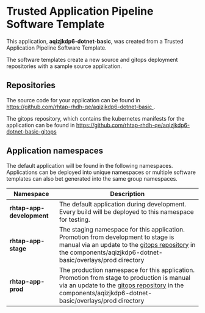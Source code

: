 # Trusted Application Pipeline Software Template

This application, **aqizjkdp6-dotnet-basic**, was created from a Trusted Application Pipeline Software Template.

The software templates create a new source and gitops deployment repositories with a sample source application. 

## Repositories

The source code for your application can be found in [https://github.com/rhtap-rhdh-qe/aqizjkdp6-dotnet-basic ](https://github.com/rhtap-rhdh-qe/aqizjkdp6-dotnet-basic ).
 
The gitops repository, which contains the kubernetes manifests for the application can be found in 
[https://github.com/rhtap-rhdh-qe/aqizjkdp6-dotnet-basic-gitops ](https://github.com/rhtap-rhdh-qe/aqizjkdp6-dotnet-basic-gitops ) 

## Application namespaces 

The default application will be found in the following namespaces. Applications can be deployed into unique namespaces or multiple software templates can also bet generated into the same group namespaces.  

|  Namespace   |  Description   |  
| -------- | -------- |   
| **rhtap-app-development** | The default application during development. Every build will be deployed to this namespace for testing. | 
| **rhtap-app-stage** | The staging namespace for this application. Promotion from development to stage is manual via an update to the [gitops repository](https://github.com/rhtap-rhdh-qe/aqizjkdp6-dotnet-basic-gitops ) in the components/aqizjkdp6-dotnet-basic/overlays/prod directory |  
| **rhtap-app-prod** | The production namespace for this application. Promotion from stage to production is manual via an update to the [gitops repository](https://github.com/rhtap-rhdh-qe/aqizjkdp6-dotnet-basic-gitops ) in the components/aqizjkdp6-dotnet-basic/overlays/prod directory | 